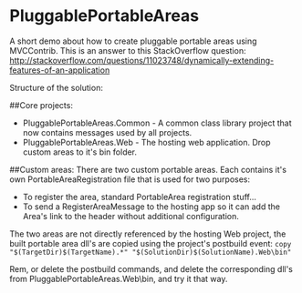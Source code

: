 PluggablePortableAreas
======================

A short demo about how to create pluggable portable areas using MVCContrib.
This is an answer to this StackOverflow question: http://stackoverflow.com/questions/11023748/dynamically-extending-features-of-an-application

Structure of the solution:

##Core projects:

 * PluggablePortableAreas.Common - A common class library project that now contains messages used by all projects.
 * PluggablePortableAreas.Web - The hosting web application. Drop custom areas to it's bin folder.

##Custom areas:
 There are two custom portable areas. Each contains it's own PortableAreaRegistration file that is used for two purposes: 
 * To register the area, standard PortableArea registration stuff...
 * To send a RegisterAreaMessage to the hosting app so it can add the Area's link to the header without additional configuration.


The two areas are not directly referenced by the hosting Web project, the built portable area dll's are copied using the project's postbuild event:
 `copy "$(TargetDir)$(TargetName).*" "$(SolutionDir)$(SolutionName).Web\bin"`

Rem, or delete the postbuild commands, and delete the corresponding dll's from PluggablePortableAreas.Web\bin, and try it that way.